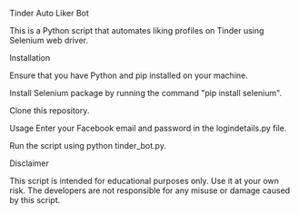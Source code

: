Tinder Auto Liker Bot

This is a Python script that automates liking profiles on Tinder using Selenium web driver.

Installation

Ensure that you have Python and pip installed on your machine.

Install Selenium package by running the command "pip install selenium".

Clone this repository.

Usage
Enter your Facebook email and password in the logindetails.py file.

Run the script using python tinder_bot.py.

Disclaimer

This script is intended for educational purposes only. Use it at your own risk. The developers are not responsible for any misuse or damage caused by this script.
